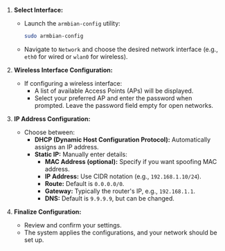 1. **Select Interface:**
   - Launch the `armbian-config` utility:
     ```bash
     sudo armbian-config
     ```
   - Navigate to `Network` and choose the desired network interface (e.g., `eth0` for wired or `wlan0` for wireless).

2. **Wireless Interface Configuration:**
   - If configuring a wireless interface:
     - A list of available Access Points (APs) will be displayed.
     - Select your preferred AP and enter the password when prompted. Leave the password field empty for open networks.

3. **IP Address Configuration:**
   - Choose between:
     - **DHCP (Dynamic Host Configuration Protocol):** Automatically assigns an IP address.
     - **Static IP:** Manually enter details:
       - **MAC Address (optional):** Specify if you want spoofing MAC address.
       - **IP Address:** Use CIDR notation (e.g., `192.168.1.10/24`).
       - **Route:** Default is `0.0.0.0/0`.
       - **Gateway:** Typically the router's IP, e.g., `192.168.1.1`.
       - **DNS:** Default is `9.9.9.9`, but can be changed.

4. **Finalize Configuration:**
   - Review and confirm your settings.
   - The system applies the configurations, and your network should be set up.